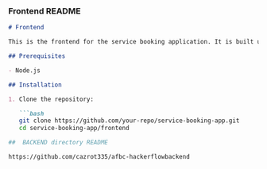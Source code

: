 
### Frontend README

```markdown
# Frontend

This is the frontend for the service booking application. It is built using React.

## Prerequisites

- Node.js

## Installation

1. Clone the repository:

   ```bash
   git clone https://github.com/your-repo/service-booking-app.git
   cd service-booking-app/frontend

##  BACKEND directory README

https://github.com/cazrot335/afbc-hackerflowbackend
